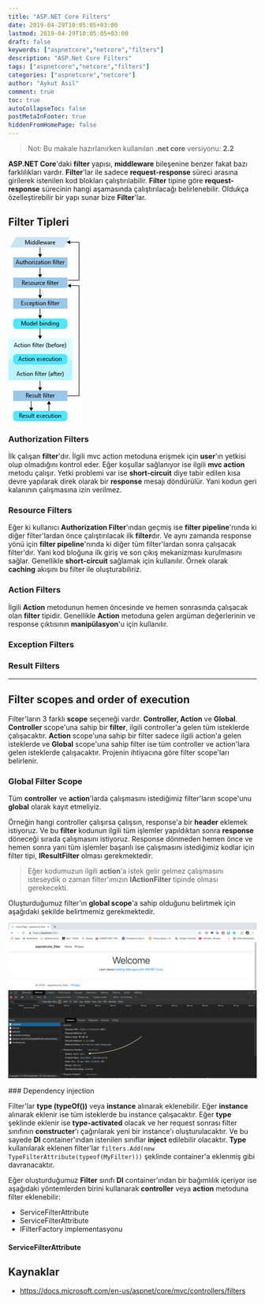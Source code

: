 ```yaml
---
title: "ASP.NET Core Filters"
date: 2019-04-29T10:05:05+03:00
lastmod: 2019-04-29T10:05:05+03:00
draft: false
keywords: ["aspnetcore","netcore","filters"]
description: "ASP.Net Core Filters"
tags: ["aspnetcore","netcore","filters"]
categories: ["aspnetcore","netcore"]
author: "Aykut Asil"
comment: true
toc: true
autoCollapseToc: false
postMetaInFooter: true
hiddenFromHomePage: false
---
```


> Not: Bu makale hazırlanırken kullanılan **.net core** versiyonu: **2.2**

**ASP.NET Core**'daki **filter** yapısı, **middleware** bileşenine benzer fakat bazı farklılıkları vardır. **Filter**'lar ile sadece **request-response** süreci arasına girilerek istenilen kod blokları çalıştırılabilir. **Filter** tipine göre **request-response** sürecinin hangi aşamasında çalıştırılacağı belirlenebilir. Oldukça özelleştirebilir bir yapı sunar bize **Filter**'lar.

## Filter Tipleri

![filter-pipeline](/image/filter-pipeline-2.png "Filter Pipeline")

### Authorization Filters

İlk çalışan **filter**'dır. İlgili mvc action metoduna erişmek için **user**'ın yetkisi olup olmadığını kontrol eder. Eğer koşullar sağlanıyor ise ilgili **mvc action** metodu çalışır. Yetki problemi var ise **short-circuit** diye tabir edilen kısa devre yapılarak direk olarak bir **response** mesajı döndürülür. Yani kodun geri kalanının çalışmasına izin verilmez.

### Resource Filters

Eğer ki kullanıcı **Authorization Filter**'ından geçmiş ise **filter pipeline**'nında ki diğer filter'lardan önce çalıştırılacak ilk **filter**dır. Ve aynı zamanda response yönü için **filter pipeline**'nında ki diğer tüm filter'lardan sonra çalışacak filter'dır. Yani kod bloğuna ilk giriş ve son çıkış mekanizması kurulmasını sağlar. Genellikle **short-circuit** sağlamak için kullanılır. Örnek olarak **caching** akışını bu filter ile oluşturabiliriz.

### Action Filters

İlgili **Action** metodunun hemen öncesinde ve hemen sonrasında çalışacak olan **filter** tipidir. Genellikle **Action** metoduna gelen argüman değerlerinin ve response çıktısının **manipülasyon**'u için kullanılır.

### Exception Filters

### Result Filters

---

## Filter scopes and order of execution

Filter'ların 3 farklı **scope** seçeneği vardır. **Controller, Action** ve **Global**. **Controller** scope'una sahip bir **filter**, ilgili controller'a gelen tüm isteklerde çalışacaktır. **Action** scope'una sahip bir filter sadece ilgili action'a gelen isteklerde ve **Global** scope'una sahip filter ise tüm controller ve action'lara gelen isteklerde çalışacaktır. Projenin ihtiyacına göre filter scope'ları belirlenir.

### Global Filter Scope

Tüm **controller** ve **action**'larda çalışmasını istediğimiz filter'ların scope'unu **global** olarak kayıt etmeliyiz.

Örneğin hangi controller çalışırsa çalışsın, response'a bir **header** eklemek istiyoruz. Ve bu **filter** kodunun ilgili tüm işlemler yapıldıktan sonra **response** döneceği sırada çalışmasını istiyoruz. Response dönmeden hemen önce ve hemen sonra yani tüm işlemler başarılı ise çalışmasını istediğimiz kodlar için filter tipi, **IResultFilter** olması gerekmektedir.

> Eğer kodumuzun ilgili **action**'a istek gelir gelmez çalışmasını isteseydik o zaman filter'ımızın **IActionFilter** tipinde olması gerekecekti.

Oluşturduğumuz filter'ın **global scope**'a sahip olduğunu belirtmek için aşağıdaki şekilde belirtmemiz gerekmektedir.

<script src="https://gist.github.com/aykuttasil/434979505600cda99bd4b84ccfa048f1.js"></script>

<script src="https://gist.github.com/aykuttasil/ae2f921f38f8a2222b73b27c82e12ae7.js"></script>

<script src="https://gist.github.com/aykuttasil/71b3a33f3ee562826efbc3dacf23001c.js"></script>

![resultfilter](/image/resultfiltersample.png "Global Scope Result Filter")

### Dependency injection

Filter'lar **type (typeOf())** veya **instance** alınarak eklenebilir. Eğer **instance** alınarak eklenir ise tüm isteklerde bu instance çalışacaktır. Eğer **type** şeklinde eklenir ise **type-activated** olacak ve her request sonrası filter sınıfının **constructer**'ı çağırılarak yeni bir instance'ı oluşturulacaktır. Ve bu sayede **DI** container'ından istenilen sınıflar **inject** edilebilir olacaktır. **Type** kullanılarak eklenen filter'lar `filters.Add(new TypeFilterAttribute(typeof(MyFilter)))` şeklinde container'a eklenmiş gibi davranacaktır.

Eğer oluşturduğumuz **Filter** sınıfı **DI** container'ından bir bağımlılık içeriyor ise aşağıdaki yöntemlerden birini kullanarak **controller** veya **action** metoduna filter eklenebilir:

- ServiceFilterAttribute
- ServiceFilterAttribute
- IFilterFactory implementasyonu

#### ServiceFilterAttribute

## Kaynaklar

- <https://docs.microsoft.com/en-us/aspnet/core/mvc/controllers/filters>

